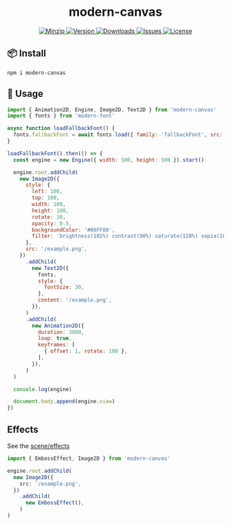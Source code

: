 <h1 align="center">modern-canvas</h1>

<p align="center">
  <a href="https://unpkg.com/modern-canvas">
    <img src="https://img.shields.io/bundlephobia/minzip/modern-canvas" alt="Minzip">
  </a>
  <a href="https://www.npmjs.com/package/modern-canvas">
    <img src="https://img.shields.io/npm/v/modern-canvas.svg" alt="Version">
  </a>
  <a href="https://www.npmjs.com/package/modern-canvas">
    <img src="https://img.shields.io/npm/dm/modern-canvas" alt="Downloads">
  </a>
  <a href="https://github.com/qq15725/modern-canvas/issues">
    <img src="https://img.shields.io/github/issues/qq15725/modern-canvas" alt="Issues">
  </a>
  <a href="https://github.com/qq15725/modern-canvas/blob/main/LICENSE">
    <img src="https://img.shields.io/npm/l/modern-canvas.svg" alt="License">
  </a>
</p>

## 📦 Install

```shell
npm i modern-canvas
```

## 🦄 Usage

```javascript
import { Animation2D, Engine, Image2D, Text2D } from 'modern-canvas'
import { fonts } from 'modern-font'

async function loadFallbackFont() {
  fonts.fallbackFont = await fonts.load({ family: 'fallbackFont', src: '/fallback.woff' })
}

loadFallbackFont().then(() => {
  const engine = new Engine({ width: 500, height: 500 }).start()

  engine.root.addChild(
    new Image2D({
      style: {
        left: 100,
        top: 100,
        width: 100,
        height: 100,
        rotate: 30,
        opacity: 0.5,
        backgroundColor: '#00FF00',
        filter: 'brightness(102%) contrast(90%) saturate(128%) sepia(18%)',
      },
      src: '/example.png',
    })
      .addChild(
        new Text2D({
          fonts,
          style: {
            fontSize: 30,
          },
          content: '/example.png',
        }),
      )
      .addChild(
        new Animation2D({
          duration: 3000,
          loop: true,
          keyframes: [
            { offset: 1, rotate: 180 },
          ],
        }),
      )
  )

  console.log(engine)

  document.body.append(engine.view)
})
```

## Effects

See the [scene/effects](./src/scene/effects)

```typescript
import { EmbossEffect, Image2D } from 'modern-canvas'

engine.root.addChild(
  new Image2D({
    src: '/example.png',
  })
    .addChild(
      new EmbossEffect(),
    )
)
```
